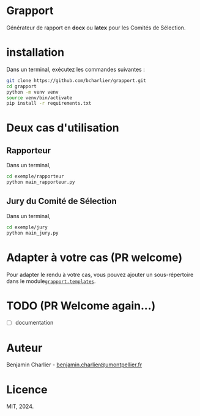 # Grapport

Générateur de rapport en **docx** ou **latex** pour les Comités de Sélection.

# installation

Dans un terminal, exécutez les commandes suivantes :
```bash
git clone https://github.com/bcharlier/grapport.git
cd grapport
python -m venv venv
source venv/bin/activate
pip install -r requirements.txt
```

# Deux cas d'utilisation

## Rapporteur

Dans un terminal,
```bash
cd exemple/rapporteur
python main_rapporteur.py
```

## Jury du Comité de Sélection

Dans un terminal,
```bash
cd exemple/jury
python main_jury.py
```

# Adapter à votre cas (PR welcome)

Pour adapter le rendu à votre cas, vous pouvez ajouter un sous-répertoire dans le module[`grapport.templates`](./grapport/templates/).

# TODO (PR Welcome again...)

- [ ] documentation

# Auteur

Benjamin Charlier - [benjamin.charlier@umontpellier.fr](mailto:benjamin.charlier@umontpellier.fr)

# Licence

MIT, 2024.
